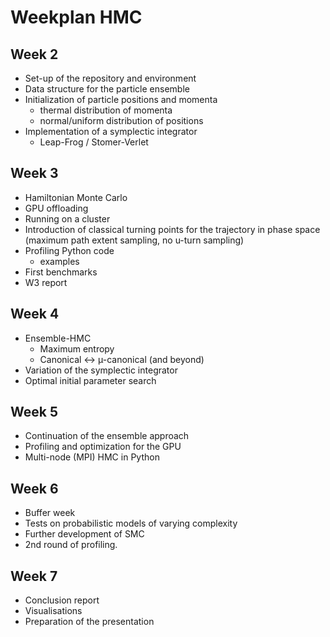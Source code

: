 # Weekplan HMC

## Week 2
- Set-up of the repository and environment
- Data structure for the particle ensemble
- Initialization of particle positions and momenta
	- thermal distribution of momenta
	- normal/uniform distribution of positions
- Implementation of a symplectic integrator
	- Leap-Frog / Stomer-Verlet

## Week 3
- Hamiltonian Monte Carlo
- GPU offloading
- Running on a cluster
- Introduction of classical turning points for the trajectory in phase space
(maximum path extent sampling, no u-turn sampling)
- Profiling Python code
    - examples
- First benchmarks
- W3 report


## Week 4
- Ensemble-HMC
	- Maximum entropy
	- Canonical <-> µ-canonical (and beyond)
- Variation of the symplectic integrator
- Optimal initial parameter search

## Week 5
- Continuation of the ensemble approach
- Profiling and optimization for the GPU
- Multi-node (MPI) HMC in Python

## Week 6
- Buffer week
- Tests on probabilistic models of varying complexity
- Further development of SMC
- 2nd round of profiling.

## Week 7

- Conclusion report
- Visualisations
- Preparation of the presentation